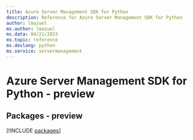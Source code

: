 ```yaml
---
title: Azure Server Management SDK for Python
description: Reference for Azure Server Management SDK for Python
author: lmazuel
ms.author: lmazuel
ms.data: 04/21/2023
ms.topic: reference
ms.devlang: python
ms.service: servermanagement
---
```

# Azure Server Management SDK for Python - preview
## Packages - preview
[!INCLUDE [packages](server-management-index.md)]